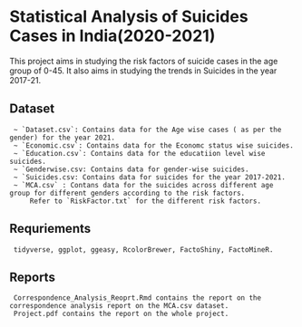 # Statistical Analysis of Suicides Cases in India(2020-2021)

   
   This project aims in studying the risk factors of suicide cases in the age group of 0-45. 
   It also aims in studying the trends in Suicides in the year 2017-21. 

   ## Dataset
     ~ `Dataset.csv`: Contains data for the Age wise cases ( as per the gender) for the year 2021.
     ~ `Economic.csv`: Contains data for the Economc status wise suicides.
     ~ `Education.csv`: Contains data for the educatiion level wise suicides.
     ~ `Genderwise.csv: Contains data for gender-wise suicides.
     ~ `Suicides.csv: Contains data for suicides for the year 2017-2021.
     ~ `MCA.csv` : Contans data for the suicides across different age group for different genders according to the risk factors.
         Refer to `RiskFactor.txt` for the different risk factors.

   ## Requriements
     tidyverse, ggplot, ggeasy, RcolorBrewer, FactoShiny, FactoMineR.

   ## Reports 
     Correspondence_Analysis_Reoprt.Rmd contains the report on the correspondence analysis report on the MCA.csv dataset. 
     Project.pdf contains the report on the whole project.
